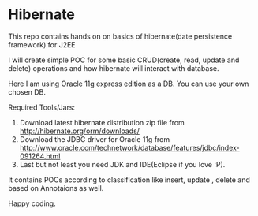 Hibernate
=========

This repo contains hands on on basics of hibernate(date persistence framework) for J2EE

I will create simple POC for some basic CRUD(create, read, update and delete) operations and how hibernate will interact with database.

Here I am using Oracle 11g express edition as a DB. You can use your own chosen DB.

Required Tools/Jars:
1. Download latest hibernate distribution zip file from http://hibernate.org/orm/downloads/
2. Download the JDBC driver for Oracle 11g from http://www.oracle.com/technetwork/database/features/jdbc/index-091264.html
3. Last but not least you need JDK and IDE(Eclipse if you love :P).

It contains POCs according to classification like insert, update , delete and based on Annotaions as well.

Happy coding.
